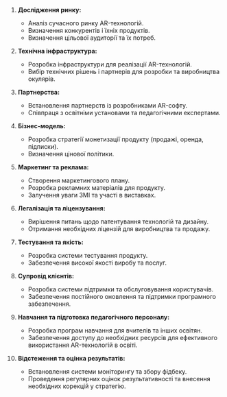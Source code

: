 1. **Дослідження ринку:**
    
    - Аналіз сучасного ринку AR-технологій.
    - Визначення конкурентів і їхніх продуктів.
    - Визначення цільової аудиторії та їх потреб.
2. **Технічна інфраструктура:**
    
    - Розробка інфраструктури для реалізації AR-технологій.
    - Вибір технічних рішень і партнерів для розробки та виробництва окулярів.
3. **Партнерства:**
    
    - Встановлення партнерств із розробниками AR-софту.
    - Співпраця з освітніми установами та педагогічними експертами.
4. **Бізнес-модель:**
    
    - Розробка стратегії монетизації продукту (продажі, оренда, підписки).
    - Визначення цінової політики.
5. **Маркетинг та реклама:**
    
    - Створення маркетингового плану.
    - Розробка рекламних матеріалів для продукту.
    - Залучення уваги ЗМІ та участі в виставках.
6. **Легалізація та ліцензування:**
    
    - Вирішення питань щодо патентування технологій та дизайну.
    - Отримання необхідних ліцензій для виробництва та продажу.
7. **Тестування та якість:**
    
    - Розробка системи тестування продукту.
    - Забезпечення високої якості виробу та послуг.
8. **Супровід клієнтів:**
    
    - Розробка системи підтримки та обслуговування користувачів.
    - Забезпечення постійного оновлення та підтримки програмного забезпечення.
9. **Навчання та підготовка педагогічного персоналу:**
    
    - Розробка програм навчання для вчителів та інших освітян.
    - Забезпечення доступу до необхідних ресурсів для ефективного використання AR-технологій в освіті.
10. **Відстеження та оцінка результатів:**
    
    - Встановлення системи моніторингу та збору фідбеку.
    - Проведення регулярних оцінок результативності та внесення необхідних корекцій у стратегію.

